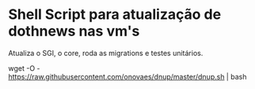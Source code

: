 # Shell Script para atualização de dothnews nas vm's

Atualiza o SGI, o core, roda as migrations e testes unitários.

wget -O - https://raw.githubusercontent.com/onovaes/dnup/master/dnup.sh | bash

